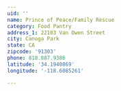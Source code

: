```yaml
---
uid: ''
name: Prince of Peace/Family Rescue
category: Food Pantry
address_1: 22103 Van Owen Street
city: Canoga Park
state: CA
zipcode: '91303'
phone: 818.887.9386
latitude: '34.1940869'
longitude: '-118.6085261'

---
```

